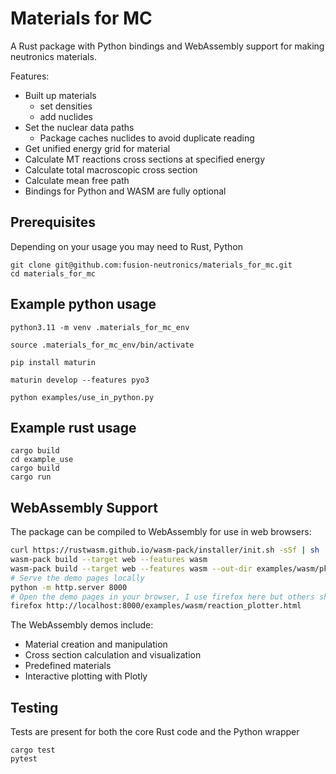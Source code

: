 # Materials for MC

A Rust package with Python bindings and WebAssembly support for making neutronics materials.

Features:

- Built up materials
    - set densities
    - add nuclides
- Set the nuclear data paths
    - Package caches nuclides to avoid duplicate reading
- Get unified energy grid for material
- Calculate MT reactions cross sections at specified energy
- Calculate total macroscopic cross section
- Calculate mean free path
- Bindings for Python and WASM are fully optional

## Prerequisites

Depending on your usage you may need to  Rust, Python 
```
git clone git@github.com:fusion-neutronics/materials_for_mc.git
cd materials_for_mc
```

## Example python usage

```
python3.11 -m venv .materials_for_mc_env

source .materials_for_mc_env/bin/activate

pip install maturin

maturin develop --features pyo3

python examples/use_in_python.py
```

## Example rust usage

```
cargo build
cd example_use
cargo build
cargo run
```

## WebAssembly Support

The package can be compiled to WebAssembly for use in web browsers:

```bash
curl https://rustwasm.github.io/wasm-pack/installer/init.sh -sSf | sh
wasm-pack build --target web --features wasm
wasm-pack build --target web --features wasm --out-dir examples/wasm/pkg
# Serve the demo pages locally
python -m http.server 8000
# Open the demo pages in your browser, I use firefox here but others should also work.
firefox http://localhost:8000/examples/wasm/reaction_plotter.html
```

The WebAssembly demos include:
- Material creation and manipulation
- Cross section calculation and visualization
- Predefined materials
- Interactive plotting with Plotly

## Testing

Tests are present for both the core Rust code and the Python wrapper
```
cargo test
pytest
```